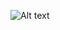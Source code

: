 
![Alt text](https://chat.google.com/api/get_attachment_url?url_type=FIFE_URL&content_type=image%2Fpng&attachment_token=ADCqQ0fxzODICUVUYCiaP2YVvyKJRAx22WrgWn354Du7jF4lh6G9yVXRU%2BylL%2B2Efvzfq%2FjGcA73W4Bf8fjqgHdojbhABHQuYCSUMg7XQpuBdT5qjF990hSrzk84OExte3WyVeazd%2F4uWV0I7xcpLMsGtRwntRn2bEZ6js%2Bi9IB1YTKOKDgGG5x4XRCfY78alQtQWR7kqECAL%2B23rF2Megc6qRXAwWsVoy0Cm58cMlyrVO79eqoCEn3fWCMkziJ5UZPa4GUOOEHWDpK%2BtRcUj6hdAhbQAgCDLgE%3D&sz=w512)
